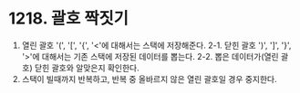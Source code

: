 # 1218. 괄호 짝짓기

1. 열린 괄호 '(', '[', '{', '<'에 대해서는 스택에 저장해준다.
2-1. 닫힌 괄호 ')', ']', '}', '>'에 대해서는 기존 스택에 저장된 데이터를 뽑는다.
2-2. 뽑은 데이터가(열린 괄호) 닫힌 괄호와 알맞은지 확인한다.
3. 스택이 빌때까지 반복하고, 반복 중 올바르지 않은 열린 괄호일 경우 중지한다.
